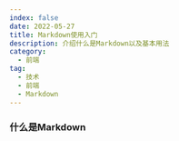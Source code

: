 ```yaml
---
index: false
date: 2022-05-27
title: Markdown使用入门
description: 介绍什么是Markdown以及基本用法
category:
  - 前端
tag:
  - 技术
  - 前端
  - Markdown
---
```


### 什么是Markdown